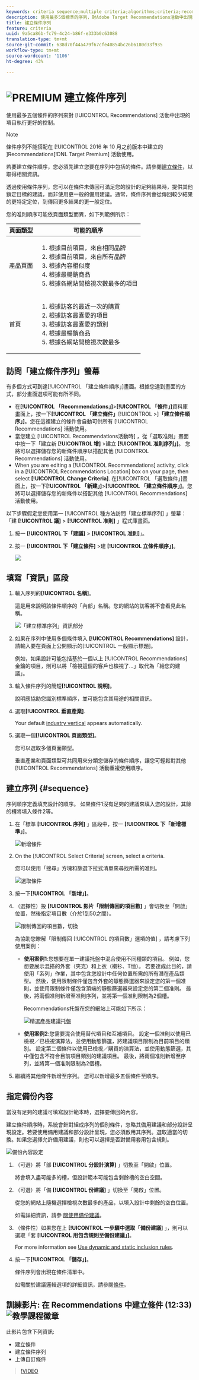 ```yaml
---
keywords: criteria sequence;multiple criteria;algorithms;criteria;recommendations criteria;sequence;
description: 使用最多5個標準的序列，對Adobe Target Recommendations活動中出現的項目進行更大的控制。
title: 建立條件序列
feature: criteria
uuid: 9a5ca86b-fc79-4c24-b86f-e333b0c63088
translation-type: tm+mt
source-git-commit: 638d70f44a479f67cfe40854bc26b6180d33f935
workflow-type: tm+mt
source-wordcount: '1106'
ht-degree: 43%

---
```



# ![PREMIUM](/help/assets/premium.png) 建立條件序列

使用最多五個條件的序列來對 [!UICONTROL Recommendations] 活動中出現的項目執行更好的控制。

>[!NOTE]
>
>條件序列不能搭配在 [!UICONTROL  2016 年 10 月之前版本中建立的 ]Recommendations[!DNL Target Premium] 活動使用。

若要建立條件順序，您必須先建立您要在序列中包括的條件。請參閱[建立條件](/help/c-recommendations/c-algorithms/create-new-algorithm.md)，以取得相關資訊。

透過使用條件序列，您可以在條件未傳回可滿足您的設計的足夠結果時，提供其他鎖定目標的建議，而非使用更一般的備用建議。通常，條件序列會從傳回較少結果的更特定定位，到傳回更多結果的更一般定位。

您的准則順序可能依頁面類型而異，如下列範例所示：

| 頁面類型 | 可能的順序 |
| --- | --- |
| 產品頁面 | <ol><li>根據目前項目，來自相同品牌</li><li>根據目前項目，來自所有品牌</li><li>根據內容相似度</li><li>根據最暢銷商品</li><li>根據各網站間檢視次數最多的項目</li></ol> |
| 首頁 | <ol><li>根據訪客的最近一次的購買 </li><li>根據訪客最喜愛的項目</li><li>根據訪客最喜愛的類別</li><li>根據最暢銷商品</li><li>根據各網站間檢視次數最多</li></ol> |

## 訪問「建立條件序列」螢幕

有多個方式可到達[!UICONTROL 「建立條件順序」]畫面。根據您達到畫面的方式，部分畫面選項可能有所不同。

* 在&#x200B;**[!UICONTROL 「Recommendations」]**>**[!UICONTROL 「條件」]**&#x200B;資料庫畫面上，按一下&#x200B;**[!UICONTROL 「建立條件」**[!UICONTROL >]**「建立條件順序」]**。您在這裡建立的條件會自動可供所有 [!UICONTROL Recommendations] 活動使用。
* 當您建立 [!UICONTROL Recommendations活動時] ，從「選取准則」畫面中按一下「建立新 **[!UICONTROL 增]** >建立 **[!UICONTROL 准則序列」]**。 您將可以選擇儲存您的新條件順序以搭配其他 [!UICONTROL Recommendations] 活動使用。
* When you are editing a [!UICONTROL Recommendations] activity, click in a [!UICONTROL Recommendations Location] box on your page, then select **[!UICONTROL Change Criteria]**. 在[!UICONTROL 「選取條件」]畫面上，按一下&#x200B;**[!UICONTROL 「新建」]**>**[!UICONTROL 「建立條件順序」]**。您將可以選擇儲存您的新條件以搭配其他 [!UICONTROL Recommendations] 活動使用。

以下步驟假定您使用第一 [!UICONTROL 種方法訪問「建立標準序列] 」螢幕：「建 **[!UICONTROL 議]** > **[!UICONTROL 准則]** 」程式庫畫面。

1. 按一 **[!UICONTROL 下「建議]** > **[!UICONTROL 准則]**」。

1. 按一 **[!UICONTROL 下「建立條件]** >建 **[!UICONTROL 立條件順序」]**。

   ![](assets/CreateCriteriaSequence.png)

## 填寫「資訊」區段

1. 輸入序列的&#x200B;**[!UICONTROL 名稱]**。

   這是用來說明該條件順序的「內部」名稱。您的網站的訪客將不會看見此名稱。

   ![「建立標準序列」資訊部分](/help/c-recommendations/c-algorithms/assets/criteria-sequence-info.png)

1. 如果在序列中使用多個條件填入 **[!UICONTROL Recommendations]** 設計，請輸入要在頁面上公開顯示的[!UICONTROL 一般顯示標題]。

   例如，如果設計可能包括基於一個以上 [!UICONTROL Recommendations] 金鑰的項目，則可以將「檢視這個的客戶也檢視了...」取代為「給您的建議」。

1. 輸入條件序列的簡短&#x200B;**[!UICONTROL 說明]**。

   說明應協助您識別標準順序，並可能包含其用途的相關資訊。

1. 選取&#x200B;**[!UICONTROL 垂直產業]**.

   Your default [industry vertical](/help/c-recommendations/c-algorithms/algorithms.md#section_936BCFCF234C49A2BEC1C38AAC2D71AF) appears automatically.

1. 選取一個&#x200B;**[!UICONTROL 頁面類型]**。

   您可以選取多個頁面類型。

   垂直產業和頁面類型可共同用來分類您儲存的條件順序，讓您可輕鬆對其他 [!UICONTROL Recommendations] 活動重複使用順序。

## 建立序列 {#sequence}

序列順序定義填充設計的順序。 如果條件1沒有足夠的建議來填入您的設計，其餘的槽將填入條件2等。

1. 在「標準 **[!UICONTROL 序列]** 」區段中，按一 **[!UICONTROL 下「新增標準」]**。

   ![新增條件](/help/c-recommendations/c-algorithms/assets/add-criteria.png)

1. On the [!UICONTROL Select Criteria] screen, select a criteria.

   您可以使用「搜尋」方塊和篩選下拉式清單來尋找所需的准則。

   ![選取條件](/help/c-recommendations/c-algorithms/assets/select-criteria.png)

1. 按一下&#x200B;**[!UICONTROL 「新增」]**。

1. （選擇性）投 **[!UICONTROL 影片「限制傳回的項目數]** 」會切換至「開啟」位置，然後指定項目數（介於1到50之間）。

   ![限制傳回的項目數，切換](/help/c-recommendations/c-algorithms/assets/limit-number.png)

   為協助您瞭解「限制傳回 [!UICONTROL 的項目數」選項的值] ，請考慮下列使用案例：

   * **使用案例1**:您想要在單一建議托盤中混合使用不同種類的項目。 例如，您想要展示混搭的外套（夾克）和上衣（襯衫、T恤）。 若要達成此目的，請使用「系列」作業，其中包含您設計中任何位置所需的所有潛在產品類型。 然後，使用限制條件僅包含外套的靜態篩選器來設定您的第一個准則，並使用限制條件僅包含頂端的靜態篩選器來設定您的第二個准則。 最後，將兩個准則新增至准則序列，並將第一個准則限制為2個槽。

      Recommendations托盤在您的網站上可能如下所示：

      ![精選產品建議托盤](/help/c-recommendations/c-algorithms/assets/featured-products.png)

   * **使用案例2**:您需要混合使用替代項目和互補項目。 設定一個准則以使用已檢視／已檢視演算法，並使用動態篩選，將建議項目限制為目前項目的類別。 設定第二個條件以使用已檢視／購買的演算法，並使用動態篩選，其中僅包含不符合目前項目類別的建議項目。 最後，將兩個准則新增至序列，並將第一個准則限制為2個槽。

1. 繼續將其他條件新增至序列。 您可以新增最多五個條件至順序。

## 指定備份內容

當沒有足夠的建議可填寫設計範本時，選擇要傳回的內容。

建立條件順序時，系統會針對組成序列的個別條件，忽略其備用建議和部分設計呈現設定。若要使用備用建議和部分設計呈現，您必須啟用其序列。選取適當的切換。如果您選擇允許備用建議，則也可以選擇是否對備用套用包含規則。

![備份內容設定](/help/c-recommendations/c-algorithms/assets/backup-content-settings.png)

1. （可選）將「部 **[!UICONTROL 分設計演算]** 」切換至「開啟」位置。

   將會填入盡可能多的槽，但設計範本可能包含剩餘槽的空白空間。

1. （可選）將「備 **[!UICONTROL 份建議]** 」切換至「開啟」位置。

   從您的網站上隨機選擇檢視次數最多的產品，以填入設計中剩餘的空白位置。

   如需詳細資訊，請參 [閱使用備份建議](/help/c-recommendations/c-algorithms/backup-recs.md)。

1. （條件性）如果您在上 **[!UICONTROL 一步驟中選取「備份建議]** 」，則可以選取「套 **[!UICONTROL 用包含規則至備份建議」]**。

   For more information see [Use dynamic and static inclusion rules](/help/c-recommendations/c-algorithms/use-dynamic-and-static-inclusion-rules.md).

1. 按一下&#x200B;**[!UICONTROL 「儲存」]**。

   條件序列會出現在條件清單中。

   如需關於建議邏輯選項的詳細資訊，請參閱[條件](../../c-recommendations/c-algorithms/algorithms.md#concept_4BD01DC437F543C0A13621C93A302750)。

## 訓練影片: 在 Recommendations 中建立條件 (12:33) ![教學課程徽章](/help/assets/tutorial.png)

此影片包含下列資訊:

* 建立條件
* 建立條件序列
* 上傳自訂條件

>[!VIDEO](https://video.tv.adobe.com/v/27694?quality=12)
